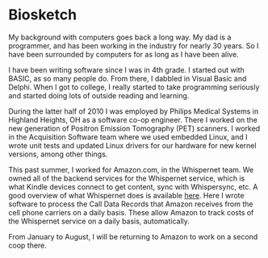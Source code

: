 Biosketch
=========

My background with computers goes back a long way. My dad is a
programmer, and has been working in the industry for nearly 30
years. So I have been surrounded by computers for as long as I have
been alive. 

I have been writing software since I was in 4th grade. I started out
with BASIC, as so many people do. From there, I dabbled in Visual
Basic and Delphi. When I got to college, I really started to take
programming seriously and started doing lots of outside reading and
learning.

During the latter half of 2010 I was employed by Philips Medical
Systems in Highland Heights, OH as a software co-op engineer. There I
worked on the new generation of Positron Emission Tomography (PET)
scanners. I worked in the Acquisition Software team where we used
embedded Linux, and I wrote unit tests and updated Linux drivers for
our hardware for new kernel versions, among other things.

This past summer, I worked for Amazon.com, in the Whispernet team. We
owned all of the backend services for the Whispernet service, which
is what Kindle devices connect to get content, sync with Whispersync,
etc. A good overview of what Whispernet does is available
[here](http://wiki.mobileread.com/wiki/Whispernet). Here I wrote
software to process the Call Data Records that Amazon receives from the
cell phone carriers on a daily basis. These allow Amazon to track
costs of the Whispernet service on a daily basis, automatically. 

From January to August, I will be returning to Amazon to work on a
second coop there.
